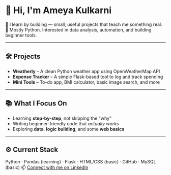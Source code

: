 # 👋 Hi, I'm Ameya Kulkarni

🧠 I learn by building — small, useful projects that teach me something real.  
🐍 Mostly Python. Interested in data analysis, automation, and building beginner tools.

---

## 🛠️ Projects
- **Weatherly** – A clean Python weather app using OpenWeatherMap API  
- **Expense Tracker** – A simple Flask-based tool to log and track spending  
- **Mini Tools** – To-do app, BMI calculator, basic image search, and more

---

## 📚 What I Focus On
- Learning **step-by-step**, not skipping the "why"  
- Writing beginner-friendly code that *actually works*  
- Exploring **data**, **logic building**, and some **web basics**

---

## ⚙️ Current Stack
Python · Pandas (learning) · Flask · HTML/CSS (basic) · GitHub · MySQL (basic)
📫 [Connect with me on LinkedIn](https://www.linkedin.com/in/ameya-kulkarni-a31b74246)


